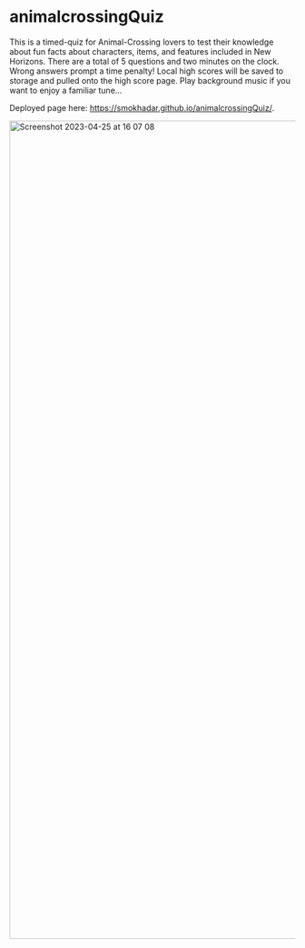 # animalcrossingQuiz

This is a timed-quiz for Animal-Crossing lovers to test their knowledge about fun facts about characters, items, and features included in New Horizons. There are a total of 5 questions and two minutes on the clock. Wrong answers prompt a time penalty! Local high scores will be saved to storage and pulled onto the high score page. Play background music if you want to enjoy a familiar tune...

Deployed page here: https://smokhadar.github.io/animalcrossingQuiz/.

<img width="1439" alt="Screenshot 2023-04-25 at 16 07 08" src="https://user-images.githubusercontent.com/127573523/234426484-fbeeeb3f-6896-45de-b9d2-b084bcaacec9.png">
